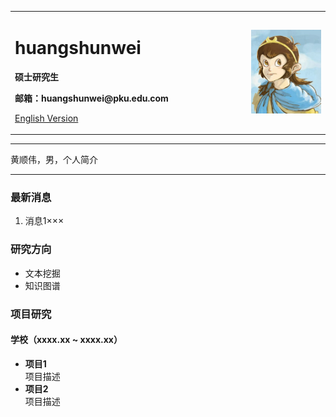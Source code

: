 <div>
<table border="0">
  <tr>
    <td width="75%">
      <h1>huangshunwei</h1>
      <p><b>硕士研究生</b></p>
      <p><b>邮箱：huangshunwei@pku.edu.com</b></p>
      <p><a href="/index-en.html">English Version</a></p>
    </td>
    <td width="25%">
      <img src="/shunwei.jpg" width="100%">
    </td>
  </tr>
</table>
</div>

---

黄顺伟，男，个人简介

---

### 最新消息
1. 消息1×××

### 研究方向
- 文本挖掘
- 知识图谱


### 项目研究
#### 学校（xxxx.xx ~ xxxx.xx）
- **项目1**  
项目描述
- **项目2**  
项目描述

